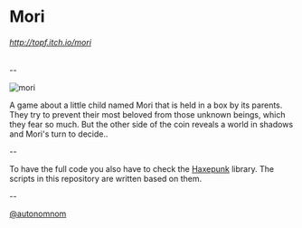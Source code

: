 # Mori




###### http://topf.itch.io/mori


--



![mori](https://pbs.twimg.com/media/ClkJylxWQAE7ThU.jpg:large)



A game about a little child named Mori that is held in a box by its parents. 
They try to prevent their most beloved from those unknown beings, which they fear so much. 
But the other side of the coin reveals a world in shadows and Mori's turn to decide..


--






To have the full code you also have to check the [Haxepunk](https://github.com/HaxePunk/HaxePunk) library.
The scripts in this repository are written based on them.


--





[@autonomnom](http://twitter.com/autonomnom)